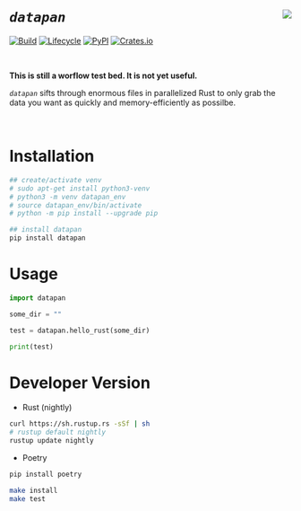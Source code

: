 
# _`datapan`_ <a href='https://github.com/knapply/datapan'><img src='https://upload.wikimedia.org/wikipedia/commons/thumb/8/84/Gold_panning_at_Bonanza_Creek.JPG/318px-Gold_panning_at_Bonanza_Creek.JPG' align="right" /></a>

<!-- badges: start -->
<!-- [![crates.io](https://img.shields.io/crates/v/datapan.svg)](https://crates.io/crates/datapan) -->
[![Build](https://github.com/knapply/datapan/workflows/Rust+Python/badge.svg)](https://github.com/knapply/datapan/actions)
[![Lifecycle](https://img.shields.io/badge/lifecycle-experimental-orange.svg)]()
[![PyPI](https://badge.fury.io/py/datapan.svg)](https://badge.fury.io/py/datapan)
[![Crates.io](https://img.shields.io/crates/v/datapan.svg)](https://crates.io/crates/datapan)

<!-- [![crates.io](https://img.shields.io/badge/crates.io-sift-green.svg)](https://crates.io/crates/datapan) -->
<!-- [![License: GPL v3](https://img.shields.io/badge/License-GPLv3-blue.svg)](https://www.gnu.org/licenses/gpl-3.0) -->
<!-- badges: end -->

<br>

__This is still a worflow test bed. It is not yet useful.__

_`datapan`_ sifts through enormous files in parallelized Rust to only grab the data you want as quickly and memory-efficiently as possilbe.

<br>

# Installation

```sh
## create/activate venv
# sudo apt-get install python3-venv
# python3 -m venv datapan_env
# source datapan_env/bin/activate
# python -m pip install --upgrade pip

## install datapan
pip install datapan
```

# Usage

```python
import datapan

some_dir = ""

test = datapan.hello_rust(some_dir)

print(test)
```


# Developer Version

* Rust (nightly)

```sh
curl https://sh.rustup.rs -sSf | sh
# rustup default nightly
rustup update nightly
```

* Poetry

```sh
pip install poetry
```

```sh
make install
make test
```